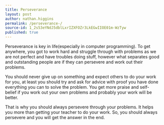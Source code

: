```yaml
---
title: Perseverance 
layout: post
author: nathan.higgins
permalink: /perseverance-/
source-id: 1_2s53eYNdJ5dblLxrIZXFOZr3LkEGwIIOE01m-WzTyw
published: true
---
```

Perseverance is key in life(especially in computer programming). To get anywhere, you got to work hard and struggle through with problems as we are not perfect and have troubles doing stuff, however what separates good and outstanding people are if they can persevere and work out their problems.

You should never give up on something and expect others to do your work for you, at least you should try and ask for advice with proof you have done everything you can to solve the problem. You get more praise and self-belief if you work out your own problems and probably your work will be better. 

That is why you should always persevere through your problems. It helps you more than getting your teacher to do your work. So, you should always persevere and you will get the answer in the end.

